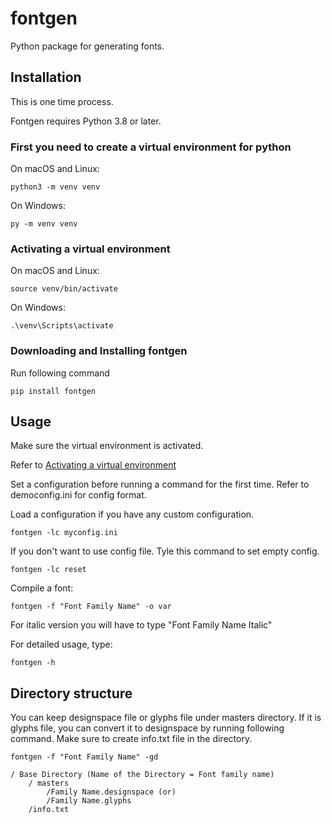 
# fontgen  
  
Python package for generating fonts.   
  
## Installation  
  
This is one time process.  
  
Fontgen requires Python 3.8 or later.  
  
### First you need to create a virtual environment for python  
  
On macOS and Linux:  
  
`python3 -m venv venv`  
  
On Windows:  
  
`py -m venv venv`  
  
### Activating a virtual environment  
  
On macOS and Linux:  
  
`source venv/bin/activate`  
  
On Windows:  
  
`.\venv\Scripts\activate`  
  
### Downloading  and Installing fontgen  
  
Run following command
  
`pip install fontgen`
  
## Usage  
  
Make sure the virtual environment is activated.  
  
Refer to [Activating a virtual environment](https://github.com/itfoundry/fontgen#activating-a-virtual-environment)  
  
Set a configuration before running a command for the first time. Refer to democonfig.ini for config format.

Load a configuration if you have any custom configuration.

`fontgen -lc myconfig.ini`

If you don't want to use config file. Tyle this command to set empty config.

`fontgen -lc reset`

Compile a font:  
  
`fontgen -f "Font Family Name" -o var`  
  
For italic version you will have to type "Font Family Name Italic"  
  
For detailed usage, type:  
   
 `fontgen -h`
 
 ## Directory structure
 
You can keep designspace file or glyphs file under masters directory. If it is glyphs file, you can convert it to
designspace by running following command. Make sure to create info.txt file in the directory.

`fontgen -f "Font Family Name" -gd`

    
    / Base Directory (Name of the Directory = Font family name)
        / masters
            /Family Name.designspace (or)
            /Family Name.glyphs
        /info.txt
    
           